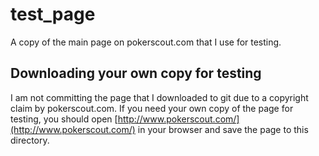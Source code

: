 # test\_page

A copy of the main page on pokerscout.com that I use for testing.

## Downloading your own copy for testing
I am not committing the page that I downloaded to git due to a copyright claim
by pokerscout.com. If you need your own copy of the page for testing, you
should open [http://www.pokerscout.com/](http://www.pokerscout.com/) in your
browser and save the page to this directory.
